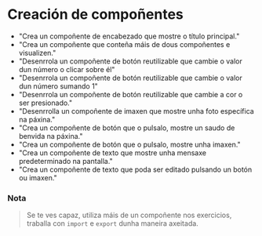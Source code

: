 # Creación de compoñentes

- "Crea un compoñente de encabezado que mostre o título principal."
- "Crea un compoñente que conteña máis de dous compoñentes e visualizen."
- "Desenrrola un compoñente de botón reutilizable que cambie o valor dun número o clicar sobre él"
- "Desenrrola un compoñente de botón reutilizable que cambie o valor dun número sumando 1"
- "Desenrrola un compoñente de botón reutilizable que cambie a cor o ser presionado."
- "Desenrrolla un compoñente de imaxen que mostre unha foto específica na páxina."
- "Crea un compoñente de botón que o pulsalo, mostre un saudo de benvida na páxina."
- "Crea un compoñente de botón que o pulsalo, mostre unha imaxen."
- "Crea un compoñente de texto que mostre unha mensaxe predeterminado na pantalla."
- "Crea un compoñente de texto que poda ser editado pulsando un botón ou imaxen."

### Nota

> Se te ves capaz, utiliza máis de un compoñente nos exercicios, traballa con ``import`` e ``export`` dunha maneira axeitada.
